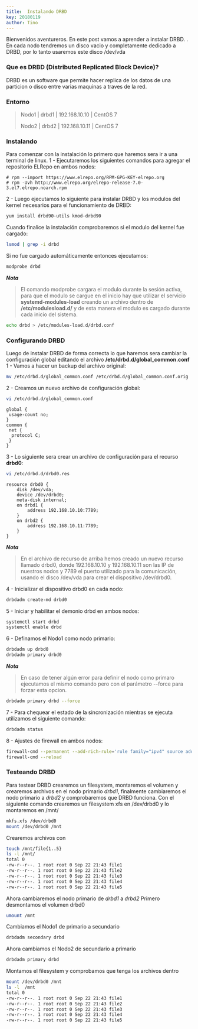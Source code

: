 ```yaml
---
title:  Instalando DRBD
key: 20180119
author: Tino
---
```


Bienvenidos aventureros.
En este post vamos a aprender a instalar DRBD. <!-- more -->.
En cada nodo tendremos un disco vacio y completamente dedicado a DRBD, por lo tanto usaremos este disco /dev/vda

### Que es DRBD (Distributed Replicated Block Device)?

DRBD es un software que permite hacer replica de los datos de una particion o disco entre varias maquinas a traves de la red.

### Entorno
> Nodo1 | drbd1 | 192.168.10.10 | CentOS 7
>
> Nodo2 | drbd2 | 192.168.10.11 | CentOS 7

### Instalando
Para comenzar con la instalación lo primero que haremos sera ir a una terminal de linux.
1 - Ejecutaremos los siguientes comandos para agregar el repositorio ELRepo en ambos nodos:
```
# rpm --import https://www.elrepo.org/RPM-GPG-KEY-elrepo.org
# rpm -Uvh http://www.elrepo.org/elrepo-release-7.0-3.el7.elrepo.noarch.rpm
```

2 - Luego ejecutamos lo siguiente para instalar DRBD y los modulos del kernel necesarios para el funcionamiento de DRBD:
```bash
yum install drbd90-utils kmod-drbd90
```

Cuando finalice la instalación comprobaremos si el modulo del kernel fue cargado:
```bash
lsmod | grep -i drbd
```

Si no fue cargado automáticamente entonces ejecutamos:
```bash
modprobe drbd
```

***Nota***
> El comando modprobe cargara el modulo durante la sesión activa, para que el modulo se cargue en el inicio hay que utilizar el servicio **systemd-modules-load** creando un archivo dentro de **/etc/modulesload.d/** y de esta manera el modulo es cargado durante cada inicio del sistema.

```bash
echo drbd > /etc/modules-load.d/drbd.conf
```

### Configurando DRBD
Luego de instalar DRBD de forma correcta lo que haremos sera cambiar la configuración global editando el archivo **/etc/drbd.d/global_common.conf**
1 - Vamos a hacer un backup del archivo original:
```bash
mv /etc/drbd.d/global_common.conf /etc/drbd.d/global_common.conf.orig
```

2 - Creamos un nuevo archivo de configuración global:
```bash
vi /etc/drbd.d/global_common.conf
```
```
global {
 usage-count no;
}
common {
 net {
  protocol C;
 }
}
```

3 - Lo siguiente sera crear un archivo de configuración para el recurso **drbd0**:
```bash
vi /etc/drbd.d/drbd0.res
```
```
resource drbd0 {
	disk /dev/vda;
	device /dev/drbd0;
	meta-disk internal;
	on drbd1 {
		address 192.168.10.10:7789;
	}
	on drbd2 {
		address 192.168.10.11:7789;
	}
}
```

***Nota***
>  En el archivo de recurso de arriba hemos creado un nuevo recurso llamado drbd0, donde 192.168.10.10 y 192.168.10.11 son las IP de nuestros nodos y 7789 el puerto utilizado para la comunicación, usando el disco /dev/vda para crear el dispositivo /dev/drbd0.

4 - Inicializar el dispositivo drbd0 en cada nodo:

```bash
drbdadm create-md drbd0
```

5 - Iniciar y habilitar el demonio drbd en ambos nodos:
```bash
systemctl start drbd
systemctl enable drbd
```

6 - Definamos el Nodo1 como nodo primario:
```bash
drbdadm up drbd0
drbdadm primary drbd0
```
***Nota***
>  En caso de tener algún error para definir el nodo como primaro ejecutamos el mismo comando pero con el parámetro --force para forzar esta opcion.

```bash
drbdadm primary drbd --force
```

7 - Para chequear el estado de la sincronización mientras se ejecuta utilizamos el siguiente comando:
```bash
drbdadm status
```

8 - Ajustes de firewall en ambos nodos:
```bash
firewall-cmd --permanent --add-rich-rule='rule family="ipv4" source address="ip_nodo" port port="7789" protocol="tcp" accept'
firewall-cmd --reload
```

### Testeando DRBD

Para testear DRBD crearemos un filesystem, montaremos el volumen y crearemos archivos en el nodo primario _drbd1_, finalmente cambiaremos el nodo primario a _drbd2_ y comprobaremos que DRBD funciona.
Con el siguiente comando crearemos un filesystem xfs en /dev/drbd0 y lo montaremos en /mnt/
```bash
mkfs.xfs /dev/drbd0
mount /dev/drbd0 /mnt
```

Crearemos archivos con
```bash
touch /mnt/file{1..5}
ls -l /mnt/
total 0
-rw-r--r--. 1 root root 0 Sep 22 21:43 file1
-rw-r--r--. 1 root root 0 Sep 22 21:43 file2
-rw-r--r--. 1 root root 0 Sep 22 21:43 file3
-rw-r--r--. 1 root root 0 Sep 22 21:43 file4
-rw-r--r--. 1 root root 0 Sep 22 21:43 file5
```

Ahora cambiaremos el nodo primario de _drbd1_ a _drbd2_
Primero desmontamos el volumen drbd0
```bash
umount /mnt
```

Cambiamos el Nodo1 de primario a secundario
```bash
drbdadm secondary drbd
```

Ahora cambiamos el Nodo2 de secundario a primario
```bash
drbdadm primary drbd
```

Montamos el filesystem y comprobamos que tenga los archivos dentro
```bash
mount /dev/drbd0 /mnt
ls -l  /mnt
total 0
-rw-r--r--. 1 root root 0 Sep 22 21:43 file1
-rw-r--r--. 1 root root 0 Sep 22 21:43 file2
-rw-r--r--. 1 root root 0 Sep 22 21:43 file3
-rw-r--r--. 1 root root 0 Sep 22 21:43 file4
-rw-r--r--. 1 root root 0 Sep 22 21:43 file5
```
